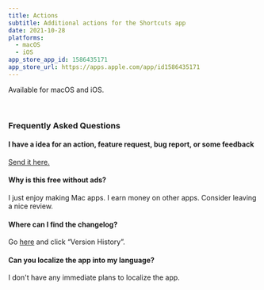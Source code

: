 ```yaml
---
title: Actions
subtitle: Additional actions for the Shortcuts app
date: 2021-10-28
platforms:
  - macOS
  - iOS
app_store_app_id: 1586435171
app_store_url: https://apps.apple.com/app/id1586435171
---
```


Available for macOS and iOS.

<br>

<h3 id="faq">Frequently Asked Questions</h3>

#### I have a idea for an action, feature request, bug report, or some feedback

[Send it here.](https://sindresorhus.com/feedback/?product=Actions&referrer=Website-FAQ)

#### Why is this free without ads?

I just enjoy making Mac apps. I earn money on other apps. Consider leaving a nice review.

#### Where can I find the changelog?

Go [here](https://apps.apple.com/app/id1586435171) and click “Version History”.

#### Can you localize the app into my language?

I don't have any immediate plans to localize the app.
